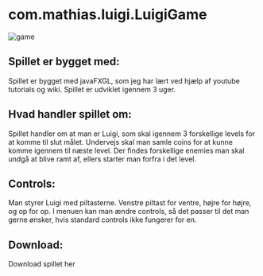 # com.mathias.luigi.LuigiGame
![game](https://user-images.githubusercontent.com/42993917/51982894-87e36880-2497-11e9-8654-12f245acdede.PNG)

## Spillet er bygget med:
Spillet er bygget med javaFXGL, som jeg har lært ved hjælp af youtube tutorials og wiki. Spillet er udviklet igennem 3 uger.

## Hvad handler spillet om:
Spillet handler om at man er Luigi, som skal igennem 3 forskellige levels for at komme til slut målet. Undervejs skal man samle coins for at kunne komme igennem til næste level. Der findes forskellige enemies man skal undgå at blive ramt af, ellers starter man forfra i det level. 

## Controls:
Man styrer Luigi med piltasterne. Venstre piltast for ventre, højre for højre, og op for op. 
I menuen kan man ændre controls, så det passer til det man gerne ønsker, hvis standard controls ikke fungerer for en. 

## Download:
Download spillet her
